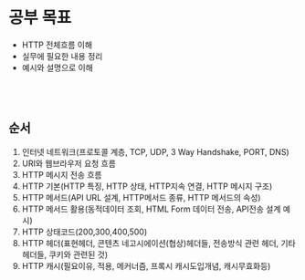 # 공부 목표

- HTTP 전체흐름 이해
- 실무에 필요한 내용 정리
- 예시와 설명으로 이해
<br/><br/><br/><br/>
## 순서

1. 인터넷 네트워크(프로토콜 계층, TCP, UDP, 3 Way Handshake, PORT, DNS)
2. URI와 웹브라우저 요청 흐름
3. HTTP 메시지 전송 흐름
4. HTTP 기본(HTTP 특징, HTTP 상태, HTTP지속 연결, HTTP 메시지 구조)
5. HTTP 메서드(API URL 설계, HTTP메서드 종류, HTTP 메서드의 속성)
6. HTTP 메서드 활용(동적데이터 조회, HTML Form 데이터 전송, API전송 설계 예시)
7. HTTP 상태코드(200,300,400,500)
8. HTTP 헤더(표현헤더, 콘텐츠 네고시에이션(협상)헤더들, 전송방식 관련 헤더, 기타헤더들, 쿠키와 관련된 것)
9. HTTP 캐시(필요이유, 적용, 메커너즘, 프록시 캐시도입개념, 캐시무효화등)
<br/><br/><br/><br/>
